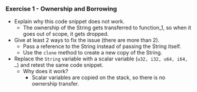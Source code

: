 ### Exercise 1 - Ownership and Borrowing

- Explain why this code snippet does not work.
    - The ownership of the String gets transferred to function_1, so when it goes out of scope, it gets dropped.
- Give at least 2 ways to fix the issue (there are more than 2).
    - Pass a reference to the String instead of passing the String itself.
    - Use the `clone` method to create a new copy of the String.
- Replace the `String` variable with a scalar variable (`u32, i32, u64, i64, …`) and retest the same code snippet.
    - Why does it work?
        - Scalar variables are copied on the stack, so there is no ownership transfer.



